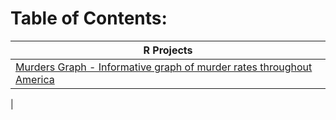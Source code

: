 # Table of Contents:
| R Projects
| ----
| [Murders Graph - Informative graph of murder rates throughout America]()
| 
